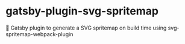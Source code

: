 # gatsby-plugin-svg-spritemap
👾 Gatsby plugin to generate a SVG spritemap on build time using svg-spritemap-webpack-plugin
